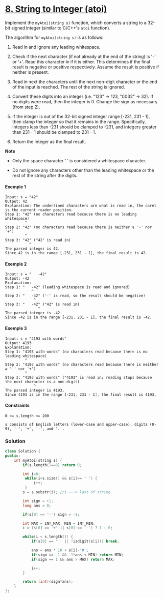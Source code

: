 # [8. String to Integer (atoi)](https://leetcode.com/problems/string-to-integer-atoi/)

Implement the `myAtoi(string s)` function, which converts a string to a 32-bit signed integer (similar to C/C++'s `atoi` function).

The algorithm for `myAtoi(string s)` is as follows:

1. Read in and ignore any leading whitespace.

2. Check if the next character (if not already at the end of the string) is '-' or '+'. Read this character in if it is either. This determines if the final result is negative or positive respectively. Assume the result is positive if neither is present.

3. Read in next the characters until the next non-digit character or the end of the input is reached. The rest of the string is ignored.

4. Convert these digits into an integer (i.e. "123" -> 123, "0032" -> 32). If no digits were read, then the integer is 0. Change the sign as necessary (from step 2).

5. If the integer is out of the 32-bit signed integer range [-231, 231 - 1], then clamp the integer so that it remains in the range. Specifically, integers less than -231 should be clamped to -231, and integers greater than 231 - 1 should be clamped to 231 - 1.

6. Return the integer as the final result.

**Note**

- Only the space character ' ' is considered a whitespace character.

- Do not ignore any characters other than the leading whitespace or the rest of the string after the digits.

#### Exemple 1

```
Input: s = "42"
Output: 42
Explanation: The underlined characters are what is read in, the caret is the current reader position.
Step 1: "42" (no characters read because there is no leading whitespace)
         ^
Step 2: "42" (no characters read because there is neither a '-' nor '+')
         ^
Step 3: "42" ("42" is read in)
           ^
The parsed integer is 42.
Since 42 is in the range [-231, 231 - 1], the final result is 42.
```

#### Exemple 2

```
Input: s = "   -42"
Output: -42
Explanation:
Step 1: "   -42" (leading whitespace is read and ignored)
            ^
Step 2: "   -42" ('-' is read, so the result should be negative)
             ^
Step 3: "   -42" ("42" is read in)
               ^
The parsed integer is -42.
Since -42 is in the range [-231, 231 - 1], the final result is -42.
```

#### Exemple 3

```
Input: s = "4193 with words"
Output: 4193
Explanation:
Step 1: "4193 with words" (no characters read because there is no leading whitespace)
         ^
Step 2: "4193 with words" (no characters read because there is neither a '-' nor '+')
         ^
Step 3: "4193 with words" ("4193" is read in; reading stops because the next character is a non-digit)
             ^
The parsed integer is 4193.
Since 4193 is in the range [-231, 231 - 1], the final result is 4193.
```

#### Constraints

```
0 <= s.length <= 200

s consists of English letters (lower-case and upper-case), digits (0-9), ' ', '+', '-', and '.'.
```

### Solution

```cpp
class Solution {
public:
    int myAtoi(string s) {
        if(s.length()==0) return 0;

        int i=0;
         while(i<s.size() && s[i]== ' ') {
             i++;
         }
        s = s.substr(i); //i ---> last of string

        int sign = +1;
        long ans = 0;

        if(s[0] == '-') sign = -1;

        int MAX = INT_MAX, MIN = INT_MIN;
        i = (s[0] == '+' || s[0] == '-') ? 1 : 0;

        while(i < s.length()) {
            if(s[0] == ' ' || !isdigit(s[i])) break;

            ans = ans * 10 + s[i]-'0';
            if(sign == -1 && -1*ans < MIN) return MIN;
            if(sign == 1 && ans > MAX) return MAX;

            i++;
        }

        return (int)(sign*ans);
    }
};
```
